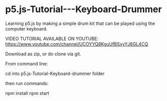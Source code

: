 # p5.js-Tutorial---Keyboard-Drummer
Learning p5.js by making a simple drum kit that can be played using the computer keyboard.

VIDEO TUTORIAL AVAILABLE ON YOUTUBE: https://www.youtube.com/channel/UCOYYQ8KguUfBSxyYJ6GL4CQ

Download as zip, or do clone via git.

From command line:

cd into p5.js-Tutorial-Keyboard-drummer folder

then run commands:

npm install
npm start

